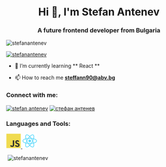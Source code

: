 <h1 align="center">Hi 👋, I'm Stefan Antenev</h1>
<h3 align="center">A future frontend developer from Bulgaria</h3>

<p align="left"> <img src="https://komarev.com/ghpvc/?username=stefanantenev&label=Profile%20views&color=0e75b6&style=flat-square" alt="stefanantenev" /> </p>

<p align="left"> <a href="https://github.com/ryo-ma/github-profile-trophy"><img src="https://github-profile-trophy.vercel.app/?username=stefanantenev" alt="stefanantenev" /></a> </p>

- 🌱 I’m currently learning ** React **

- 📫 How to reach me **steffann90@abv.bg**

<h3 align="left">Connect with me:</h3>
<p align="left">
<a href="https://linkedin.com/in/stefan antenev" target="blank"><img align="center" src="https://raw.githubusercontent.com/rahuldkjain/github-profile-readme-generator/master/src/images/icons/Social/linked-in-alt.svg" alt="stefan antenev" height="30" width="40" /></a>
<a href="https://fb.com/стефан антенев" target="blank"><img align="center" src="https://raw.githubusercontent.com/rahuldkjain/github-profile-readme-generator/master/src/images/icons/Social/facebook.svg" alt="стефан антенев" height="30" width="40" /></a>
</p>

<h3 align="left">Languages and Tools:</h3>
<p align="left"> 
  <a href="https://developer.mozilla.org/en-US/docs/Web/JavaScript" target="_blank" rel="noreferrer"> 
    <img src="https://raw.githubusercontent.com/devicons/devicon/master/icons/javascript/javascript-original.svg" alt="javascript" width="40" height="40"/> 
  </a> 
  <a href="https://reactjs.org/" target="_blank" rel="noreferrer"> 
    <img src="https://raw.githubusercontent.com/devicons/devicon/master/icons/react/react-original.svg" alt="react" width="40" height="40" /> 
  </a>

</p>

<p>&nbsp;<img align="center" src="https://github-readme-stats.vercel.app/api?username=stefanantenev&show_icons=true&locale=en" alt="stefanantenev" /></p>
